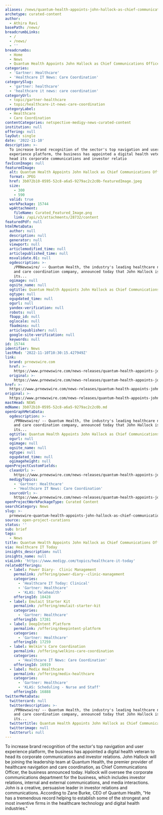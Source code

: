 ```yaml
---
aliases: /news/quantum-health-appoints-john-hallock-as-chief-communications-officer
archetype: curated-content
author:
  - Athira Ravi
basePath: /news/
breadcrumbLinks:
  - /
  - /news/
  - ''
breadcrumbs:
  - Home
  - News
  - Quantum Health Appoints John Hallock as Chief Communications Officer
categories:
  - 'Gartner: Healthcare'
  - 'Healthcare IT News: Care Coordination'
categorySlug:
  - 'gartner: healthcare'
  - 'healthcare it news: care coordination'
categoryUrl:
  - topic/gartner-healthcare
  - topic/healthcare-it-news-care-coordination
categoryLabel:
  - Healthcare
  - Care Coordination
contentCategories: netspective-medigy-news-curated-content
institution: null
offering: null
layOut: single
date: '2022-11-10'
description: >-
  To increase brand recognition of the sector's top navigation and user
  experience platform, the business has appointed a digital health veteran to
  head its corporate communications and investor relatio
favIconImage: null
featuredImage:
  alt: Quantum Health Appoints John Hallock as Chief Communications Officer
  format: JPEG
  href: 3b072b10-0595-52c8-a6a5-9279ac2c2c0b-featuredImage.jpeg
  size:
    - 300
    - 590
  valid: true
  workPackage: 15744
  wpAttachment:
    fileName: Curated_Featured_Image.png
    link: /api/v3/attachments/28732/content
featuredPdf: null
htmlMetaData:
  author: null
  description: null
  generator: null
  viewport: null
  articlemodified_time: null
  articlepublished_time: null
  msvalidate.01: null
  ogdescription: >-
    /PRNewswire/ -- Quantum Health, the industry's leading healthcare navigation
    and care coordination company, announced today that John Hallock is joining
    its...
  ogimage: null
  ogsite_name: null
  ogtitle: Quantum Health Appoints John Hallock as Chief Communications Officer
  ogtype: null
  ogupdated_time: null
  ogurl: null
  yandex-verification: null
  robots: null
  fbapp_id: null
  oglocale: null
  fbadmins: null
  articlepublisher: null
  google-site-verification: null
  keywords: null
id: 15744
identifier: News
lastMod: '2022-11-10T10:30:15.427949Z'
link:
  brand: prnewswire.com
  href: >-
    https://www.prnewswire.com/news-releases/quantum-health-appoints-john-hallock-as-chief-communications-officer-301646654.html
  original: >-
    https://www.prnewswire.com/news-releases/quantum-health-appoints-john-hallock-as-chief-communications-officer-301646654.html
href: >-
  https://www.prnewswire.com/news-releases/quantum-health-appoints-john-hallock-as-chief-communications-officer-301646654.html
original: >-
  https://www.prnewswire.com/news-releases/quantum-health-appoints-john-hallock-as-chief-communications-officer-301646654.html
mastHead: NEWS
mdName: 3b072b10-0595-52c8-a6a5-9279ac2c2c0b.md
openGraphMetaData:
  ogdescription: >-
    /PRNewswire/ -- Quantum Health, the industry's leading healthcare navigation
    and care coordination company, announced today that John Hallock is joining
    its...
  ogtitle: Quantum Health Appoints John Hallock as Chief Communications Officer
  ogurl: null
  ogimage: null
  ogsite_name: null
  ogtype: null
  ogupdated_time: null
  ogimageheight: null
openProjectCustomFields:
  cleanUrl: >-
    https://www.prnewswire.com/news-releases/quantum-health-appoints-john-hallock-as-chief-communications-officer-301646654.html
  medigyTopics:
    - 'Gartner: Healthcare'
    - 'Healthcare IT News: Care Coordination'
  sourceUrl: >-
    https://www.prnewswire.com/news-releases/quantum-health-appoints-john-hallock-as-chief-communications-officer-301646654.html
openProjectWorkPackageType: Curated Content
searchCategory: News
slug: >-
  prnewswire-quantum-health-appoints-john-hallock-as-chief-communications-officer
source: open-project-curations
status: ''
sub: brief
tags:
  - News
title: Quantum Health Appoints John Hallock as Chief Communications Officer
via: Healthcare IT Today
insights_description: null
insights_name: null
viaLink: 'https://www.medigy.com/topics/healthcare-it-today'
relatedOfferings:
  - label: Power Diary-  Clinic Management
    permalink: /offering/power-diary--clinic-management
    categories:
      - 'Healthcare IT Today: Clinical'
      - 'Gartner: Healthcare'
      - 'KLAS: Telehealth'
    offeringId: 18428
  - label: Emulait Starter Kit
    permalink: /offering/emulait-starter-kit
    categories:
      - 'Gartner: Healthcare'
    offeringId: 17281
  - label: DeepIntent Platform
    permalink: /offering/deepintent-platform
    categories:
      - 'Gartner: Healthcare'
    offeringId: 17259
  - label: Welkin's Care Coordination
    permalink: /offering/welkins-care-coordination
    categories:
      - 'Healthcare IT News: Care Coordination'
    offeringId: 16919
  - label: Medix Healthcare
    permalink: /offering/medix-healthcare
    categories:
      - 'Gartner: Healthcare'
      - 'KLAS: Scheduling - Nurse and Staff'
    offeringId: 16888
twitterMetaData:
  twittercard: null
  twitterdescription: >-
    /PRNewswire/ -- Quantum Health, the industry's leading healthcare navigation
    and care coordination company, announced today that John Hallock is joining
    its...
  twittertitle: Quantum Health Appoints John Hallock as Chief Communications Officer
  twitterimage: null
  twitterurl: null
---
```

<p>To increase brand recognition of the sector's top navigation and user experience platform, the business has appointed a digital health veteran to head its corporate communications and investor relations. John Hallock will be joining the leadership team at Quantum Health, the premier provider of healthcare navigation and care coordination, as Chief Communications Officer, the business announced today. Hallock will oversee the corporate communications department for the business, which includes investor relations, internal and external communications, and media interactions. John is a creative, persuasive leader in investor relations and communications. According to Zane Burke, CEO of Quantum Health, "He has a tremendous record helping to establish some of the strongest and most inventive firms in the healthcare technology and digital health industries."</p>